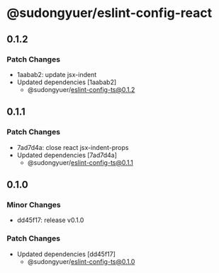 # @sudongyuer/eslint-config-react

## 0.1.2

### Patch Changes

- 1aabab2: update jsx-indent
- Updated dependencies [1aabab2]
  - @sudongyuer/eslint-config-ts@0.1.2

## 0.1.1

### Patch Changes

- 7ad7d4a: close react jsx-indent-props
- Updated dependencies [7ad7d4a]
  - @sudongyuer/eslint-config-ts@0.1.1

## 0.1.0

### Minor Changes

- dd45f17: release v0.1.0

### Patch Changes

- Updated dependencies [dd45f17]
  - @sudongyuer/eslint-config-ts@0.1.0
